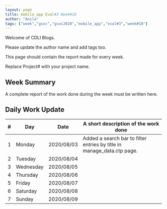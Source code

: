 ```yaml
---
layout: page
title: mobile_app Eval#3 Week#10
author: "Anila"
tags: ["week","gsoc","gsoc2020","mobile_app","eval#3","week#10"]
---
```

Welcome of CDLI Blogs.

Please update the author name and add tags too. 

This page should contain the report made for every week.

Replace Project# with your project name.

## Week Summary

A complete report of the work done during the week must be written here. 


## Daily Work Update

|\#|Day|Date|A short description of the work done|  
|---	|---	|---	|---	|  
|1   	| Monday 	|   2020/08/03	|Added a search bar to filter entries by title in manage_data.ctp page.   	|  
|2   	| Tuesday  	|   2020/08/04	|   	|  
|3   	| Wednesday  	|  2020/08/05 	|   	|  
|4   	| Thursday  	|   2020/08/06	|   	|  
|5   	| Friday  	|   2020/08/07	|   	|  
|6   	| Saturday  	|   2020/08/08	|   	|  
|7   	| Sunday  	|   2020/08/09	|   	|  
